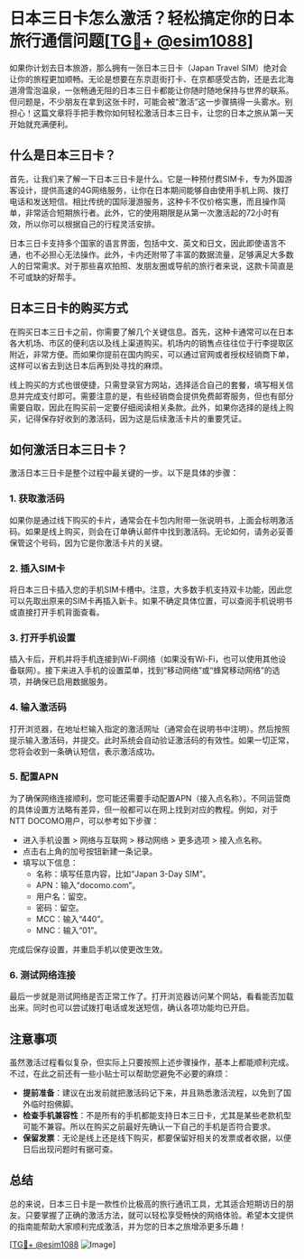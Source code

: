 # 日本三日卡怎么激活？轻松搞定你的日本旅行通信问题[[TG💪+ @esim1088](https://t.me/s/esim1088)]

如果你计划去日本旅游，那么拥有一张日本三日卡（Japan Travel SIM）绝对会让你的旅程更加顺畅。无论是想要在东京逛街打卡、在京都感受古韵，还是去北海道滑雪泡温泉，一张畅通无阻的日本三日卡都能让你随时随地保持与世界的联系。但问题是，不少朋友在拿到这张卡时，可能会被“激活”这一步骤搞得一头雾水。别担心！这篇文章将手把手教你如何轻松激活日本三日卡，让您的日本之旅从第一天开始就充满便利。

## 什么是日本三日卡？

首先，让我们来了解一下日本三日卡是什么。它是一种预付费SIM卡，专为外国游客设计，提供高速的4G网络服务，让你在日本期间能够自由使用手机上网、拨打电话和发送短信。相比传统的国际漫游服务，这种卡不仅价格实惠，而且操作简单，非常适合短期旅行者。此外，它的使用期限是从第一次激活起的72小时有效，所以你可以根据自己的行程灵活安排。

日本三日卡支持多个国家的语言界面，包括中文、英文和日文，因此即使语言不通，也不必担心无法操作。此外，卡内还附带了丰富的数据流量，足够满足大多数人的日常需求。对于那些喜欢拍照、发朋友圈或导航的旅行者来说，这款卡简直是不可或缺的好帮手。

## 日本三日卡的购买方式

在购买日本三日卡之前，你需要了解几个关键信息。首先，这种卡通常可以在日本各大机场、市区的便利店以及线上渠道购买。机场内的销售点往往位于行李提取区附近，非常方便。而如果你提前在国内购买，可以通过官网或者授权经销商下单，这样可以省去到达日本后再到处寻找的麻烦。

线上购买的方式也很便捷，只需登录官方网站，选择适合自己的套餐，填写相关信息并完成支付即可。需要注意的是，有些经销商会提供免费邮寄服务，但也有部分需要自取，因此在购买前一定要仔细阅读相关条款。此外，如果你选择的是线上购买，记得保存好收到的激活码，因为这是后续激活卡片的重要凭证。

## 如何激活日本三日卡？

激活日本三日卡是整个过程中最关键的一步。以下是具体的步骤：

### 1. 获取激活码
如果你是通过线下购买的卡片，通常会在卡包内附带一张说明书，上面会标明激活码。如果是线上购买，则会在订单确认邮件中找到激活码。无论如何，请务必妥善保管这个号码，因为它是你激活卡片的关键。

### 2. 插入SIM卡
将日本三日卡插入您的手机SIM卡槽中。注意，大多数手机支持双卡功能，因此您可以先取出原来的SIM卡再插入新卡。如果不确定具体位置，可以查阅手机说明书或直接打开手机背面查看。

### 3. 打开手机设置
插入卡后，开机并将手机连接到Wi-Fi网络（如果没有Wi-Fi，也可以使用其他设备联网）。接下来进入手机的设置菜单，找到“移动网络”或“蜂窝移动网络”的选项，并确保已启用数据服务。

### 4. 输入激活码
打开浏览器，在地址栏输入指定的激活网址（通常会在说明书中注明）。然后按照提示输入激活码，并提交。此时系统会自动验证激活码的有效性。如果一切正常，您将会收到一条确认短信，表示激活成功。

### 5. 配置APN
为了确保网络连接顺利，您可能还需要手动配置APN（接入点名称）。不同运营商的具体设置方法略有差异，但一般都可以在网上找到对应的教程。例如，对于NTT DOCOMO用户，可以参考如下步骤：
- 进入手机设置 > 网络与互联网 > 移动网络 > 更多选项 > 接入点名称。
- 点击右上角的加号按钮新建一条记录。
- 填写以下信息：
  - 名称：填写任意内容，比如“Japan 3-Day SIM”。
  - APN：输入“docomo.com”。
  - 用户名：留空。
  - 密码：留空。
  - MCC：输入“440”。
  - MNC：输入“01”。

完成后保存设置，并重启手机以使更改生效。

### 6. 测试网络连接
最后一步就是测试网络是否正常工作了。打开浏览器访问某个网站，看看能否加载出来。同时也可以尝试拨打电话或发送短信，确认各项功能均已开启。

## 注意事项

虽然激活过程看似复杂，但实际上只要按照上述步骤操作，基本上都能顺利完成。不过，在此之前还有一些小贴士可以帮助您避免不必要的麻烦：

- **提前准备**：建议在出发前就把激活码记下来，并且熟悉激活流程，以免到了国外临时抱佛脚。
- **检查手机兼容性**：不是所有的手机都能支持日本三日卡，尤其是某些老款机型可能不兼容。所以在购买之前最好先确认一下自己的手机是否符合要求。
- **保留发票**：无论是线上还是线下购买，都要保留好相关的发票或者收据，以便日后出现问题时有据可查。

## 总结

总的来说，日本三日卡是一款性价比极高的旅行通讯工具，尤其适合短期访日的朋友。只要掌握了正确的激活方法，就可以轻松享受畅快的网络体验。希望本文提供的指南能帮助大家顺利完成激活，并为您的日本之旅增添更多乐趣！

[[TG💪+ @esim1088](https://t.me/s/esim1088) ![Image](https://i.postimg.cc/4NQfJmqS/Snipaste-2025-05-13-00-14-12.png)]